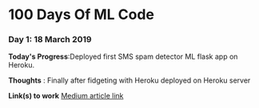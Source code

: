 # 100 Days Of ML Code 





### Day 1: 18 March 2019

**Today's Progress**:Deployed first SMS spam detector ML flask app on Heroku.


**Thoughts** : Finally after fidgeting with Heroku deployed on Heroku server

**Link(s) to work**
[Medium article link](https://medium.com/the-andela-way/deploying-a-python-flask-app-to-heroku-41250bda27d0)
